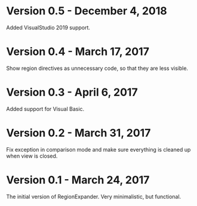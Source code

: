 # Version 0.5 - December 4, 2018

Added VisualStudio 2019 support.

# Version 0.4 - March 17, 2017

Show region directives as unnecessary code, so that they are less visible.

# Version 0.3 - April 6, 2017

Added support for Visual Basic.

# Version 0.2 - March 31, 2017

Fix exception in comparison mode and make sure everything is cleaned up when view is closed.

# Version 0.1 - March 24, 2017

The initial version of RegionExpander. Very minimalistic, but functional.
